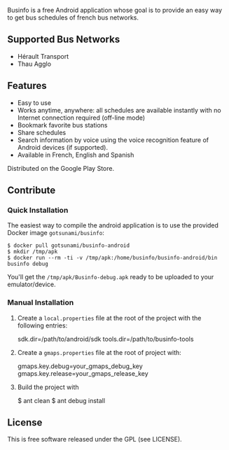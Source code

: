 
Businfo is a free Android application whose goal is to provide an easy way to get 
bus schedules of french bus networks.

## Supported Bus Networks

* Hérault Transport
* Thau Agglo

## Features

* Easy to use
* Works anytime, anywhere: all schedules are available instantly with no Internet
  connection required (off-line mode)
* Bookmark favorite bus stations
* Share schedules
* Search information by voice using the voice recognition feature of Android 
  devices (if supported).
* Available in French, English and Spanish

Distributed on the Google Play Store. 

## Contribute

### Quick Installation

The easiest way to compile the android application is to use the provided Docker image `gotsunami/businfo`:

    $ docker pull gotsunami/businfo-android
    $ mkdir /tmp/apk
    $ docker run --rm -ti -v /tmp/apk:/home/businfo/businfo-android/bin businfo debug

You'll get the `/tmp/apk/Businfo-debug.apk` ready to be uploaded to your emulator/device.

### Manual Installation

1. Create a `local.properties` file at the root of the project with the following entries:

    sdk.dir=/path/to/android/sdk
    tools.dir=/path/to/businfo-tools

2. Create a `gmaps.properties` file at the root of project with:

    gmaps.key.debug=your_gmaps_debug_key
    gmaps.key.release=your_gmaps_release_key

3. Build the project with

    $ ant clean
    $ ant debug install

## License

This is free software released under the GPL (see LICENSE).
